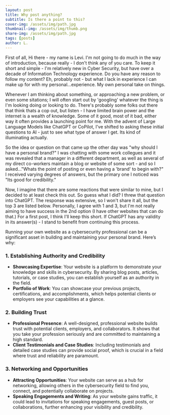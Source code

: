 ```yaml
---
layout: post
title: Why post anything?
subtitle: Is there a point to this?
cover-img: /assets/img/path.jpg
thumbnail-img: /assets/img/thumb.png
share-img: /assets/img/path.jpg
tags: [posts]
author: L.
---
```


First of all, Hi there - my name is Levi. I'm not going to do much in the way of introduction, because really - I don't think any of you care. To keep it short and simple - I'm relatively new in Cyber Security, but have over a decade of Information Technology experience. Do you have any reason to follow my content? Eh, probably not - but what I lack in experience I can make up for with my personal...experience. My own personal take on things.

Whenever I am thinking about something, or approaching a new problem, or even some sitations; I will often start out by 'googling' whatever the thing is I'm looking doing or looking to do. There's probably some folks out there that think thats a cop out, but listen - I have limited brain power and the internet is a wealth of knowledge. Some of it good, most of it bad, either way it often provides a launching point for me. With the advent of Large Language Models like ChatGPT or CoPilot, I've shifted to asking these initial questions to AI - just to see what type of answer I get. Its kind of illuminating actually.

So the idea or question on that came up the other day was "why should I have a personal brand?" I was chatting with some work collegues and it was revealed that a manager in a different department, as well as several of my direct co-workers maintain a blog or website of some sort - and so I asked..."Whats the point of posting or even having a 'brand' to begin with?" I received varying degrees of answers, but the primary one I noticed was "Its good for credibility."

Now, I imagine that there are some reactions that were similar to mine, but I decided to at least check this out. So guess what I did? I threw that question into ChatGPT. The response was extensive, so I won't share it all, but the top 3 are listed below. Personally, I agree with 1 and 3, but I'm not really aiming to have success in the 2nd option (I have other websites that can do that.) For a first post, I think I'll keep this short. If ChatGPT has any validity in its answer(s) - I stand to benefit from continuing this process.

Running your own website as a cybersecurity professional can be a significant asset in building and maintaining your personal brand. Here’s why:

### **1. Establishing Authority and Credibility**
   - **Showcasing Expertise**: Your website is a platform to demonstrate your knowledge and skills in cybersecurity. By sharing blog posts, articles, tutorials, or case studies, you can establish yourself as an authority in the field.
   - **Portfolio of Work**: You can showcase your previous projects, certifications, and accomplishments, which helps potential clients or employers see your capabilities at a glance.

### **2. Building Trust**
   - **Professional Presence**: A well-designed, professional website builds trust with potential clients, employers, and collaborators. It shows that you take your profession seriously and are committed to maintaining a high standard.
   - **Client Testimonials and Case Studies**: Including testimonials and detailed case studies can provide social proof, which is crucial in a field where trust and reliability are paramount.

### **3. Networking and Opportunities**
   - **Attracting Opportunities**: Your website can serve as a hub for networking, allowing others in the cybersecurity field to find you, connect, and potentially collaborate on projects.
   - **Speaking Engagements and Writing**: As your website gains traffic, it could lead to invitations for speaking engagements, guest posts, or collaborations, further enhancing your visibility and credibility.
